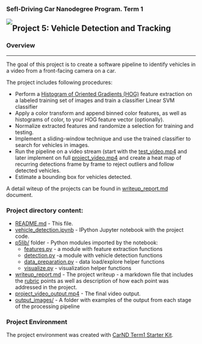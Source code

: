 
### Sefl-Driving Car Nanodegree Program. Term 1
<img style="float: left;" src="https://s3.amazonaws.com/udacity-sdc/github/shield-carnd.svg">

## Project 5: Vehicle Detection and Tracking

### Overview
---
The goal of this project is to create a software pipeline to identify vehicles in a video from a front-facing camera on a car.

The project includes following procedures:
* Perform a [Histogram of Oriented Gradients (HOG)](http://scikit-image.org/docs/dev/auto_examples/features_detection/plot_hog.html) feature extraction on a labeled training set of images and train a classifier Linear SVM classifier
* Apply a color transform and append binned color features, as well as histograms of color, to your HOG feature vector (optionally).
* Normalize extracted features and randomize a selection for training and testing.
* Implement a sliding-window technique and use the trained classifier to search for vehicles in images.
* Run the pipeline on a video stream (start with the [test_video.mp4](test_video.mp4) and later implement on full [project_video.mp4](project_video.mp4) and create a heat map of recurring detections frame by frame to reject outliers and follow detected vehicles.
* Estimate a bounding box for vehicles detected.

A detail witeup of the projects can be found in [writeup_report.md](writeup_report.md) document.

### Project directory content:

* [README.md](README.md) - This file.
* [vehicle_detection.ipynb](vehicle_detection.ipynb) -  IPython Jupyter notebook with the project code.
* [p5lib/](p5lib/) folder - Python modules imported by the notebook:
   - [features.py](p5lib/features.py) - a module with feature extraction functions
   - [detection.py](p5lib/detection.py) -a module with vehicle detection functions
   - [data_preparation.py](p5lib/data_preparation.py) - data load/explore helper functions
   - [visualize.py](p5lib/visualize.py) - visualization helper functions
* [writeup_report.md](writeup_report.md) - The project writeup - a markdown file that includes the [rubric](https://review.udacity.com/#!/rubrics/513/view) points as well as description of how each point was addressed in the project.
* [project_video_output.mp4](project_video_output.mp4) - The final video output.
* [output_images/](output_images/) - A folder with examples of the output from each stage of the processing pipeline 

### Project Environment

The project environment was created with [CarND Term1 Starter Kit](https://github.com/udacity/CarND-Term1-Starter-Kit).
